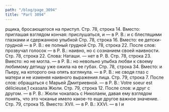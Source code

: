 ```yaml
---
path: "/blog/page_3094"
title: "Part 3094"
---
```


рщика, бросающегося на приступ.
Стр. 78, строка 14.
Вместо: приглашая взглядом кончая: прислушаться, и — в Р. В.: и с блестящими глазками и сдержанною улыбкой
Стр. 78, строка 16.
Вместо: ее детски-грудной — в Р. В.: ее полный грудной
Стр. 78, строка 22.
После слов: прозвучал голосок — в Р. В.: наивно, но с сознанием своей наивности.
Стр. 78, строка 22.
Слова: Наташи. — нет в Р. В.
Стр. 78, строка 23.
Вместо: но не могла. — в Р. В.: но невольно улыбка любви к своему любимому детищу уже ожила на ее губах.
Стр. 78, строка 34.
Вместо: и Пьеру, на которого она опять взглянула. — в Р. В.: не сводя глаз с матери и не изменяя наивного выражения лица.
Стр. 79, строка 7.
После слов: обращаться с Марьей Дмитриевной. — в Р. В.: Votre soeur est délicieuse,1 сказала Жюли.
Стр. 79, строка 12.
После слов: и друг с другом. — в Р. В.: Жюли чокалась с Николаем, давая ему взглядом понять, что это чоканье имело какое-то еще другое важное значение.
Стр. 79, строка 15.
Вместо: XVII. — в Р. В.: XXVI. — в I и 
